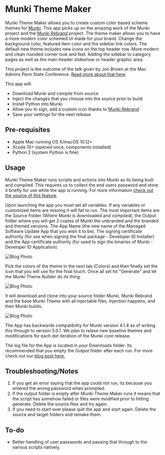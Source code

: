# Munki Theme Maker
Munki Theme Maker allows you to create custom color based scheme themes for [Munki](https://github.com/munki/munki). This app picks up on the amazing work of the Munki project and the [Munki Rebrand](https://github.com/ox-it/munki-rebrand) project. The theme maker allows you to have a more modern color schemed UI made for your brand. Change the background color, featured item color and the sidebar link colors. The default new theme includes new icons on the top header row. More modern and clean rounded corner look and feel. Adding the sidebar to category pages as well as the main header slideshow or header graphic area. 

This project is the outcome of the talk given by Jon Brown at the Mac Admins Penn State Conference. [Read more about that here](https://grovetech.co/blog/penn-state-munki-customization-and-branding/). 

This app will:
- Download Munki and compile from source
- Inject the changes that you choose into the source prior to build
- Install Python into Munki
- Allow you to sign, add a custom icon thanks to [Munki Rebrand](https://github.com/ox-it/munki-rebrand)
- Save your settings for the next release

## Pre-requisites
 * Apple Mac running OS X/macOS 10.12+ 
 * Xcode 10+ (opened once, components installed)
 * Python 2 (system Python is fine)

## Usage

Munki Theme Maker runs scripts and actions into Munki as its being built and compiled. This requires us to collect the end users password and store it briefly for use while the app is running. For more information [check out the source of this feature](https://grahamrpugh.com/2017/01/07/application-to-run-shell-commands-with-admin-rights.html).

Upon launching the app you must set all variables. If any variables or customized items are missing it will fail to run. The most important items are the Source Folder (Where Munki is downloaded and compiled), the Output folder where you will get 2 copies of Munki the unbranded and the branded and themed versions. The App Name (the new name of the Managed Software Update App that you wish it to be). The signing certificate authority (for use when signing the final package - Developer ID Installer) and the App certificate authority (for used to sign the binaries of Munki - Developer ID Application). 

<img alt="Blog Photo" src="https://grovetech.co/assets/img/blog/2020/20200625Ma/mtm-var.jpg">

Pick the colors of the theme in the next tab (Colors) and then finally set the icon that you will use for the final touch. Once all set hit "Generate" and let the Munki Theme Builder do its thing. 

<img alt="Blog Photo" src="https://grovetech.co/assets/img/blog/2020/20200625Ma/mtm-hero.jpg">

It will download and clone into your source folder Munki, Munki Rebrand and the base Munki Theme with all injectable files. Injection happens, and then Munki builds. 

<img alt="Blog Photo" src="https://grovetech.co/assets/img/blog/2020/20200625Ma/mtm-icon.jpg">

The App has backwards compatibility for Munki version 4.1.4 as of writing this through to version 5.0.1. We plan to relase new baseline themes and modifications for each dot iteration of the Munki core release. 

The log file for the App is located in your Downloads folder. Its recommended that you empty the Output folder after each run. For more check out our [blog post here.](https://grovetech.co/blog/munki-theme-creator-for-munki/)

## Troubleshooting/Notes

1. If you get an error saying that the app could not run, its because you entered the wrong password when prompted. 
2. If the output folder is empty after Munki Theme Maker runs it means that the script has somehow failed or files were modified prior to hitting generate. Delete the source files and try again. 
3. If you need to start over please quit the app and start again. Delete the source and target folders and remake them. 

## To-do
* Better handling of user passwords and passing that through to the various scripts natively. 